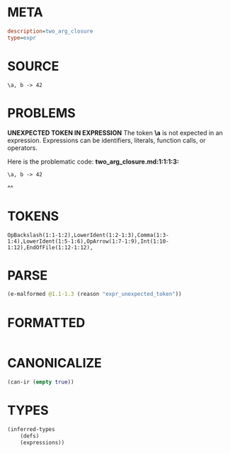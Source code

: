 # META
~~~ini
description=two_arg_closure
type=expr
~~~
# SOURCE
~~~roc
\a, b -> 42
~~~
# PROBLEMS
**UNEXPECTED TOKEN IN EXPRESSION**
The token **\a** is not expected in an expression.
Expressions can be identifiers, literals, function calls, or operators.

Here is the problematic code:
**two_arg_closure.md:1:1:1:3:**
```roc
\a, b -> 42
```
^^


# TOKENS
~~~zig
OpBackslash(1:1-1:2),LowerIdent(1:2-1:3),Comma(1:3-1:4),LowerIdent(1:5-1:6),OpArrow(1:7-1:9),Int(1:10-1:12),EndOfFile(1:12-1:12),
~~~
# PARSE
~~~clojure
(e-malformed @1.1-1.3 (reason "expr_unexpected_token"))
~~~
# FORMATTED
~~~roc

~~~
# CANONICALIZE
~~~clojure
(can-ir (empty true))
~~~
# TYPES
~~~clojure
(inferred-types
	(defs)
	(expressions))
~~~
